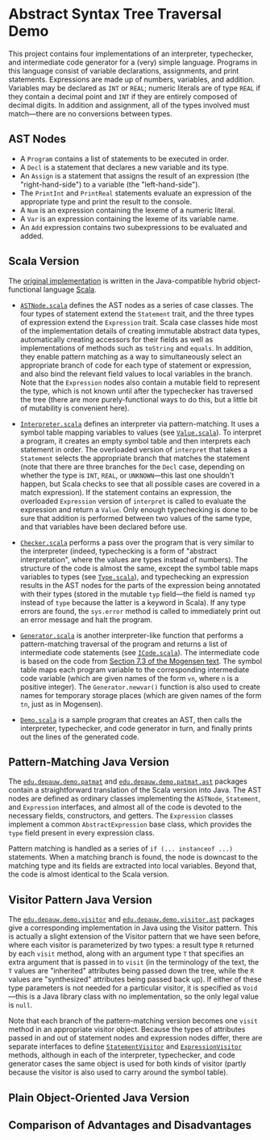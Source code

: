# Abstract Syntax Tree Traversal Demo

This project contains four implementations of an interpreter, typechecker, and intermediate code generator for a (very) simple language.
Programs in this language consist of variable declarations, assignments, and print statements.
Expressions are made up of numbers, variables, and addition.
Variables may be declared as `INT` or `REAL`; numeric literals are of type `REAL` if they contain a decimal point and `INT` if they are entirely composed of decimal digits.
In addition and assignment, all of the types involved must match&mdash;there are no conversions between types.

## AST Nodes

* A `Program` contains a list of statements to be executed in order.
* A `Decl` is a statement that declares a new variable and its type.
* An `Assign` is a statement that assigns the result of an expression (the "right-hand-side") to a variable (the "left-hand-side").
* The `PrintInt` and `PrintReal` statements evaluate an expression of the appropriate type and print the result to the console.
* A `Num` is an expression containing the lexeme of a numeric literal.
* A `Var` is an expression containing the lexeme of its variable name.
* An `Add` expression contains two subexpressions to be evaluated and added.

## Scala Version

The [original implementation](src/main/scala) is written in the Java-compatible hybrid object-functional language [Scala](https://www.scala-lang.org/).

* [`ASTNode.scala`](src/main/scala/ASTNode.scala) defines the AST nodes as a series of case classes. The four types of statement extend the `Statement` trait, and the three types of expression extend the `Expression` trait. Scala case classes hide most of the implementation details of creating immutable abstract data types, automatically creating accessors for their fields as well as implementations of methods such as `toString` and `equals`. In addition, they enable pattern matching as a way to simultaneously select an appropriate branch of code for each type of statement or expression, and also bind the relevant field values to local variables in the branch. Note that the `Expression` nodes also contain a mutable field to represent the type, which is not known until after the typechecker has traversed the tree (there are more purely-functional ways to do this, but a little bit of mutability is convenient here).

* [`Interpreter.scala`](src/main/scala/Interpreter.scala) defines an interpreter via pattern-matching. It uses a symbol table mapping variables to values (see [`Value.scala`](src/main/scala/Value.scala)). To interpret a program, it creates an empty symbol table and then interprets each statement in order. The overloaded version of `interpret` that takes a `Statement` selects the appropriate branch that matches the statement (note that there are three branches for the `Decl` case, depending on whether the type is `INT`, `REAL`, or `UNKNOWN`&mdash;this last one shouldn't happen, but Scala checks to see that all possible cases are covered in a match expression). If the statement contains an expression, the overloaded `Expression` version of `interpret` is called to evaluate the expression and return a `Value`. Only enough typechecking is done to be sure that addition is performed between two values of the same type, and that variables have been declared before use.

* [`Checker.scala`](src/main/scala/Checker.scala) performs a pass over the program that is very similar to the interpreter (indeed, typechecking is a form of "abstract interpretation", where the values are types instead of numbers). The structure of the code is almost the same, except the symbol table maps variables to types (see [`Type.scala`](src/main/scala/Type.scala)), and typechecking an expression results in the AST nodes for the parts of the expression being annotated with their types (stored in the mutable `typ` field&mdash;the field is named `typ` instead of `type` because the latter is a keyword in Scala). If any type errors are found, the `sys.error` method is called to immediately print out an error message and halt the program.

* [`Generator.scala`](src/main/scala/Generator.scala) is another interpreter-like function that performs a pattern-matching traversal of the program and returns a list of intermediate code statements (see [`ICode.scala`](src/main/scala/ICode.scala)). The intermediate code is based on the code from [Section 7.3 of the Mogensen text](http://hjemmesider.diku.dk/~torbenm/Basics/basics_lulu2.pdf#section.7.3). The symbol table maps each program variable to the corresponding intermediate code variable (which are given names of the form `vn`, where `n` is a positive integer). The `Generator.newvar()` function is also used to create names for temporary storage places (which are given names of the form `tn`, just as in Mogensen).

* [`Demo.scala`](src/main/scala/Demo.scala) is a sample program that creates an AST, then calls the interpreter, typechecker, and code generator in turn, and finally prints out the lines of the generated code.

## Pattern-Matching Java Version

The [`edu.depauw.demo.patmat`](src/main/java/edu/depauw/demo/patmat) and [`edu.depauw.demo.patmat.ast`](src/main/java/edu/depauw/demo/patmat/ast) packages contain a straightforward translation of the Scala version into Java.
The AST nodes are defined as ordinary classes implementing the `ASTNode`, `Statement`, and `Expression` interfaces, and almost all of the code is devoted to the necessary fields, constructors, and getters.
The `Expression` classes implement a common `AbstractExpression` base class, which provides the `type` field present in every expression class.

Pattern matching is handled as a series of `if (... instanceof ...)` statements. When a matching branch is found, the node is downcast to the matching type and its fields are extracted into local variables. Beyond that, the code is almost identical to the Scala version.

## Visitor Pattern Java Version

The [`edu.depauw.demo.visitor`](src/main/java/edu/depauw/demo/visitor) and [`edu.depauw.demo.visitor.ast`](src/main/java/edu/depauw/demo/visitor/ast) packages give a corresponding implementation in Java using the Visitor pattern.
This is actually a slight extension of the Visitor pattern that we have seen before, where each visitor is parameterized by two types: a result type `R` returned by each `visit` method, along with an argument type `T` that specifies an extra argument that is passed in to `visit` (in the terminology of the text, the `T` values are "inherited" attributes being passed down the tree, while the `R` values are "synthesized" attributes being passed back up).
If either of these type parameters is not needed for a particular visitor, it is specified as `Void`&mdash;this is a Java library class with no implementation, so the only legal value is `null`.

Note that each branch of the pattern-matching version becomes one `visit` method in an appropriate visitor object.
Because the types of attributes passed in and out of statement nodes and expression nodes differ, there are separate interfaces to define [`StatementVisitor`](src/main/java/edu/depauw/demo/visitor/ast/StatementVisitor.java) and [`ExpressionVisitor`](src/main/java/edu/depauw/demo/visitor/ast/ExpressionVisitor.java) methods, although in each of the interpreter, typechecker, and code generator cases the same object is used for both kinds of visitor (partly because the visitor is also used to carry around the symbol table).

## Plain Object-Oriented Java Version

## Comparison of Advantages and Disadvantages
